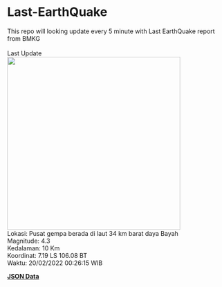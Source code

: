 # Last-EarthQuake
This repo will looking update every 5 minute with Last EarthQuake report from BMKG
<br>
<br>
Last Update
<br>
<img src="https://ews.bmkg.go.id/TEWS/data/20220220002615.mmi.jpg" width="400"/>
<br>
Lokasi: Pusat gempa berada di laut 34 km barat daya Bayah <br>
Magnitude: 4.3 <br>
Kedalaman: 10 Km <br>
Koordinat: 7.19 LS 106.08 BT <br>
Waktu: 20/02/2022 00:26:15 WIB <br>

<a href="./data/data.json">**JSON Data**</a>

